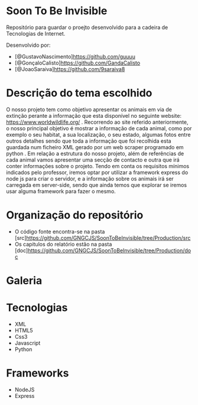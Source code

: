 # Soon To Be Invisible

Repositório para guardar o proejto desenvolvido para a cadeira de Tecnologias de Internet.

Desenvolvido por:
- [@GustavoNascimento]https://github.com/guuuu
- [@GonçaloCalisto]https://github.com/GandaCalisto
- [@JoaoSaraiva]https://github.com/9saraiva8

# Descrição do tema escolhido

O nosso projeto tem como objetivo apresentar os animais em via de extinção perante a informação que esta disponível no seguinte website: https://www.worldwildlife.org/ . Recorrendo ao site referido anteriormente, o nosso principal objetivo é mostrar a informação de cada animal, como por exemplo o seu habitat, a sua localização, o seu estado, algumas fotos entre outros detalhes sendo que toda a informação que foi recolhida esta guardada num ficheiro XML gerado por um web scraper programado em python . Em relação a estrutura do nosso projeto, além de referências de cada animal vamos apresentar uma secção de contacto e outra que irá conter informações sobre o projeto. Tendo em conta os requisitos mínimos indicados pelo professor, iremos optar por utilizar a framework express do node js para criar o servidor, e a informação sobre os animais irá ser carregada em server-side, sendo que ainda temos que explorar se iremos usar alguma framework para fazer o mesmo.

# Organização do repositório

- O código fonte encontra-se na pasta [src]https://github.com/GNGCJS/SoonToBeInvisible/tree/Production/src
- Os capitulos do relatório estão na pasta [doc]https://github.com/GNGCJS/SoonToBeInvisible/tree/Production/doc

# Galeria

# Tecnologias

- XML
- HTML5
- Css3
- Javascript
- Python

# Frameworks

- NodeJS
- Express
